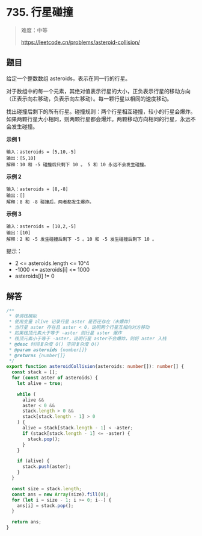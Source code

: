 # 735. 行星碰撞

> 难度：中等
>
> https://leetcode.cn/problems/asteroid-collision/

## 题目

给定一个整数数组 asteroids，表示在同一行的行星。

对于数组中的每一个元素，其绝对值表示行星的大小，正负表示行星的移动方向（正表示向右移动，负表示向左移动）。每一颗行星以相同的速度移动。

找出碰撞后剩下的所有行星。碰撞规则：两个行星相互碰撞，较小的行星会爆炸。如果两颗行星大小相同，则两颗行星都会爆炸。两颗移动方向相同的行星，永远不会发生碰撞。

**示例 1**

```
输入：asteroids = [5,10,-5]
输出：[5,10]
解释：10 和 -5 碰撞后只剩下 10 。 5 和 10 永远不会发生碰撞。
```

**示例 2**

```
输入：asteroids = [8,-8]
输出：[]
解释：8 和 -8 碰撞后，两者都发生爆炸。
```

**示例 3**

```
输入：asteroids = [10,2,-5]
输出：[10]
解释：2 和 -5 发生碰撞后剩下 -5 。10 和 -5 发生碰撞后剩下 10 。
```

提示：

- 2 <= asteroids.length <= 10^4
- -1000 <= asteroids[i] <= 1000
- asteroids[i] != 0

## 解答

```typescript
/**
 * 单调栈模拟
 * 使用变量 alive 记录行星 aster 是否还存在（未爆炸）
 * 当行星 aster 存在且 aster < 0，说明两个行星互相向对方移动
 * 如果栈顶元素大于等于 -aster 则行星 aster 爆炸
 * 栈顶元素小于等于 -aster，说明行星 aster不会爆炸，则将 aster 入栈
 * @desc 时间复杂度 O() 空间复杂度 O()
 * @param asteroids {number[]}
 * @returns {number[]}
 */
export function asteroidCollision(asteroids: number[]): number[] {
  const stack = [];
  for (const aster of asteroids) {
    let alive = true;

    while (
      alive &&
      aster < 0 &&
      stack.length > 0 &&
      stack[stack.length - 1] > 0
    ) {
      alive = stack[stack.length - 1] < -aster;
      if (stack[stack.length - 1] <= -aster) {
        stack.pop();
      }
    }

    if (alive) {
      stack.push(aster);
    }
  }

  const size = stack.length;
  const ans = new Array(size).fill(0);
  for (let i = size - 1; i >= 0; i--) {
    ans[i] = stack.pop();
  }

  return ans;
}
```
